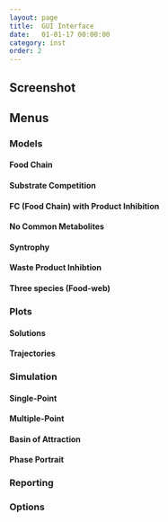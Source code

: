 ```yaml
---
layout: page
title:  GUI Interface
date:   01-01-17 00:00:00
category: inst
order: 2
---
```


## Screenshot

## Menus

### Models

#### Food Chain

#### Substrate Competition

#### FC (Food Chain) with Product Inhibition

#### No Common Metabolites

#### Syntrophy

#### Waste Product Inhibtion

#### Three species (Food-web)

### Plots

#### Solutions

#### Trajectories

### Simulation

#### Single-Point

#### Multiple-Point

#### Basin of Attraction

#### Phase Portrait

### Reporting

### Options
